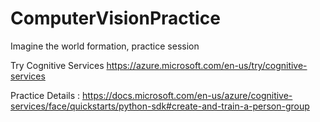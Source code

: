 # ComputerVisionPractice
Imagine the world formation, practice session

Try Cognitive Services
https://azure.microsoft.com/en-us/try/cognitive-services

Practice Details :
https://docs.microsoft.com/en-us/azure/cognitive-services/face/quickstarts/python-sdk#create-and-train-a-person-group
